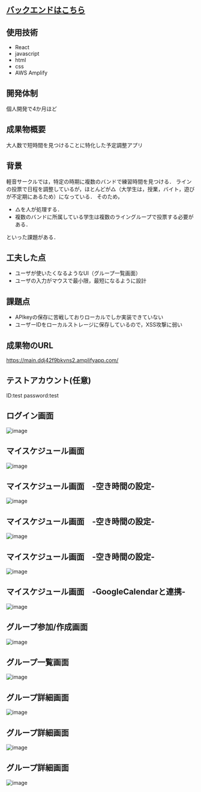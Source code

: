 ## [バックエンドはこちら](https://github.com/egashirashunsuke/FindTime_Back)

## 使用技術
- React
- javascript
- html
- css
- AWS Amplify

## 開発体制
個人開発で4か月ほど

## 成果物概要
大人数で短時間を見つけることに特化した予定調整アプリ

## 背景
軽音サークルでは，特定の時期に複数のバンドで練習時間を見つける．
ラインの投票で日程を調整しているが，ほとんどが△（大学生は，授業，バイト，遊びが不定期にあるため）になっている．
そのため，
- △を人が処理する．
- 複数のバンドに所属している学生は複数のライングループで投票する必要がある．

といった課題がある．

## 工夫した点
- ユーザが使いたくなるようなUI（グループ一覧画面）
- ユーザの入力がマウスで最小限，最短になるように設計

## 課題点
- APIkeyの保存に苦戦しておりローカルでしか実装できていない
- ユーザーIDをローカルストレージに保存しているので，XSS攻撃に弱い

## 成果物のURL
https://main.ddj42f9bkvns2.amplifyapp.com/

## テストアカウント(任意)
ID:test password:test

## ログイン画面
![image](https://github.com/user-attachments/assets/7fe1c6af-89cc-4fd2-b638-1c87424442ac)

## マイスケジュール画面
![image](https://github.com/user-attachments/assets/feee128e-a4f0-42e5-a1b4-9a5cf2e2d034)

## マイスケジュール画面　-空き時間の設定-
![image](https://github.com/user-attachments/assets/c82b5d28-3d47-44af-a387-06a2bf22872b)

## マイスケジュール画面　-空き時間の設定-
![image](https://github.com/user-attachments/assets/6860c8c6-b0af-4191-b76f-5e1eafc3a3a6)


## マイスケジュール画面　-空き時間の設定-
![image](https://github.com/user-attachments/assets/e1ebf03a-8527-4778-b28a-99b85e0ff6a4)

## マイスケジュール画面　-GoogleCalendarと連携-　
![image](https://github.com/user-attachments/assets/ebb68cdc-7365-465b-b18c-b4b5090dc5cf)


## グループ参加/作成画面
![image](https://github.com/user-attachments/assets/df9876dd-de77-40bc-ab20-7380e6022995)

## グループ一覧画面
![image](https://github.com/user-attachments/assets/d227c385-ce83-45f6-9ab6-a7c535416616)

## グループ詳細画面
![image](https://github.com/user-attachments/assets/a20ad11c-f814-412c-bf06-5953e3b038b9)

## グループ詳細画面
![image](https://github.com/user-attachments/assets/142c2386-bd25-47a7-95dc-7cf576e1ee71)

## グループ詳細画面
![image](https://github.com/user-attachments/assets/93a47a2e-439d-4251-973b-0c2930a14b88)

